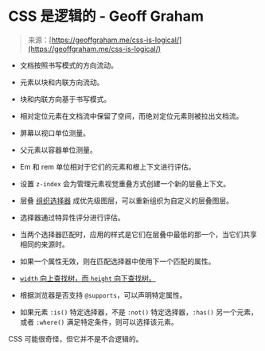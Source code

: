 <!--yml

分类：未分类

date: 2024-05-27 14:46:34

-->

# CSS 是逻辑的 - Geoff Graham

> 来源：[https://geoffgraham.me/css-is-logical/](https://geoffgraham.me/css-is-logical/)

+   文档按照书写模式的方向流动。

+   元素以块和内联方向流动。

+   块和内联方向基于书写模式。

+   相对定位元素在文档流中保留了空间，而绝对定位元素则被拉出文档流。

+   屏幕以视口单位测量。

+   父元素以容器单位测量。

+   Em 和 rem 单位相对于它们的元素和根上下文进行评估。

+   设置 `z-index` 会为管理元素视觉重叠方式创建一个新的层叠上下文。

+   层叠 [组织选择器](https://css-tricks.com/the-c-in-css-the-cascade/) 成优先级图层，可以重新组织为自定义的层叠图层。

+   选择器通过特异性评分进行评估。

+   当两个选择器匹配时，应用的样式是它们在层叠中最低的那一个，当它们共享相同的来源时。

+   如果一个属性无效，则在匹配选择器中使用下一个匹配的属性。

+   [`width` 向上查找树，而 `height` 向下查找树。](https://geoffgraham.wpengine.com/width-looks-outward-height-looks-inward/)

+   根据浏览器是否支持 `@supports`，可以声明特定属性。

+   如果元素 `:is()` 特定选择器，不是 `:not()` 特定选择器，`:has()` 另一个元素，或者 `:where()` 满足特定条件，则可以选择该元素。

CSS 可能很奇怪，但它并不是不合逻辑的。
